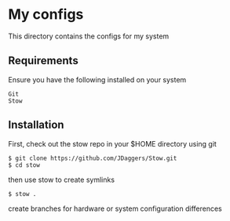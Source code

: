 # My configs

This directory contains the configs for my system

## Requirements

Ensure you have the following installed on your system

```
Git
Stow
```

## Installation

First, check out the stow repo in your $HOME directory using git

```
$ git clone https://github.com/JDaggers/Stow.git
$ cd stow
```

then use stow to create symlinks

```
$ stow .
```

create branches for hardware or system configuration differences
